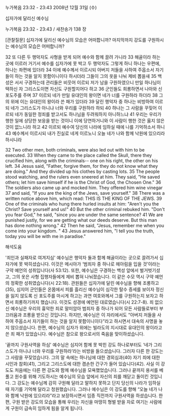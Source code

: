 누가복음 23:32 - 23:43 
2008년 12월 31일 (수)

십자가에 달리신 예수님



누가복음 23:32 - 23:43 / 새찬송가 138 장


[관찰질문]
십자가에 달리신 예수님의 모습은 어떠합니까? 
마지막까지 강도를 구원하시는 예수님의 모습은 어떠합니까? 

32 또 다른 두 행악자도 사형을 받게 되어 예수와 함께 끌려 가니라 
33 해골이라 하는 곳에 이르러 거기서 예수를 십자가에 못 박고 두 행악자도 그렇게 하니 하나는 우편에, 하나는 좌편에 있더라 
34 이에 예수께서 이르시되 아버지 저들을 사하여 주옵소서 자기들이 하는 것을 알지 못함이니이다 하시더라 그들이 그의 옷을 나눠 제비 뽑을새 
35 백성은 서서 구경하는데 관리들은 비웃어 이르되 저가 남을 구원하였으니 만일 하나님이 택하신 자 그리스도이면 자신도 구원할지어다 하고 
36 군인들도 희롱하면서 나아와 신 포도주를 주며 
37 이르되 네가 만일 유대인의 왕이면 네가 너를 구원하라 하더라 
38 그의 위에 이는 유대인의 왕이라 쓴 패가 있더라 
39 달린 행악자 중 하나는 비방하여 이르되 네가 그리스도가 아니냐 너와 우리를 구원하라 하되 
40 하나는 그 사람을 꾸짖어 이르되 네가 동일한 정죄를 받고서도 하나님을 두려워하지 아니하느냐 
41 우리는 우리가 행한 일에 상당한 보응을 받는 것이니 이에 당연하거니와 이 사람이 행한 것은 옳지 않은 것이 없느니라 하고 
42 이르되 예수여 당신의 나라에 임하실 때에 나를 기억하소서 하니 
43 예수께서 이르시되 내가 진실로 네게 이르노니 오늘 네가 나와 함께 낙원에 있으리라 하시니라  

32 Two other men, both criminals, were also led out with him to be executed. 
33 When they came to the place called the Skull, there they crucified him, along with the criminals-- one on his right, the other on his left. 
34 Jesus said, "Father, forgive them, for they do not know what they are doing." And they divided up his clothes by casting lots. 
35 The people stood watching, and the rulers even sneered at him. They said, "He saved others; let him save himself if he is the Christ of God, the Chosen One." 
36 The soldiers also came up and mocked him. They offered him wine vinegar 
37 and said, "If you are the king of the Jews, save yourself." 
38 There was a written notice above him, which read: THIS IS THE KING OF THE JEWS. 
39 One of the criminals who hung there hurled insults at him: "Aren't you the Christ? Save yourself and us!" 
40 But the other criminal rebuked him. "Don't you fear God," he said, "since you are under the same sentence? 
41 We are punished justly, for we are getting what our deeds deserve. But this man has done nothing wrong."
42 Then he said, "Jesus, remember me when you come into your kingdom. "
43 Jesus answered him, "I tell you the truth, today you will be with me in paradise."

해석도움





'죄인과 실패자로 여겨지심'
 예수님은 행악자 둘과 함께 해골이라는 곳으로 끌려가서 십자가에 못 박히셨습니다. 이것은 메시아가 ‘범죄자 중 하나로 헤아림을 입을 것’이라는 구약 예언의 성취입니다(사 53:12). 또한, 예수님은 구경하는 백성 앞에서 벌거벗기셨고, 그의 옷은 사형 집행자들에게 제비 뽑혀 나눠졌습니다. 이 같은 수모 역시 구약 예언의 정확한 성취였습니다(시 22:18). 관원들은 십자가에 달린 예수님을 향해 조롱하고(35), 심지어 군인들은 온몸에서 피를 흘리신 예수님이 심각한 탈수 증세를 보이자 정신을 잃지 않도록 신 포도주를 마시게 하고는 과연 여호와께서 그를 구원하는지 보자고 하면서 희롱하기까지 했습니다. 이것도 성경에 예언된 대로였습니다(시 22:7-8). 죄 없으신 예수님은 우리의 흉악한 죄로 말미암아 범죄자 중 하나가 되어 모든 사람들로부터 부끄러움과 조롱을 받으신 것입니다. 하지만, 예수님은 이 자리에서도 “아버지 저들을 사하여 주옵소서 자기들이 하는 것을 알지 못함이니이다”라고 하시면서 대속의 사명을 놓지 않으셨습니다. 한편, 예수님의 십자가 위에는 빌라도의 지시대로 유대인의 왕이라고 쓴 죄 패가 있었습니다. 예수님은 참으로 왕으로서의 죽음을 맞이하셨습니다.  

'끝까지 구원사역을 하심'
 예수님은 심지어 함께 못 박힌 강도 하나로부터도 ‘네가 그리스도가 아니냐 너와 우리를 구원하라’라는 비방을 들으셨습니다. 그러자 다른 한 강도는 그 사람을 꾸짖었습니다. 그의 말 속에는 하나님에 대한 경외심과(40) 자기 죄에 대한 시인과 참회(41), 그리고 그리스도에 대한 겸손한 간구가 들어 있습니다(42). 사실 이 강도도 처음에는 다른 편 강도와 함께 예수님을 모욕했었습니다. 그러나 끝까지 용서를 베풀고 원수를 위해 기도하시는 예수님의 모습 앞에서 자신의 죄를 깨닫고 돌이킨 것입니다. 그 강도는 예수님께 감히 구원해 달라고 말하지 못하고 단지 당신의 나라가 임하실 때 자기를 기억해 달라고 청원했습니다. 그러나 예수님은 이 강도를 향해 “오늘 네가 나와 함께 낙원에 있으리라”라고 보장하시면서 임종 직전까지 구원사역을 하셨습니다. 한편, 구원 받은 강도의 모습을 통해 우리는 자신을 마땅히 형벌 받을 자로 여기는 사람에게 구원이 급속히 임하게 됨을 알게 됩니다.